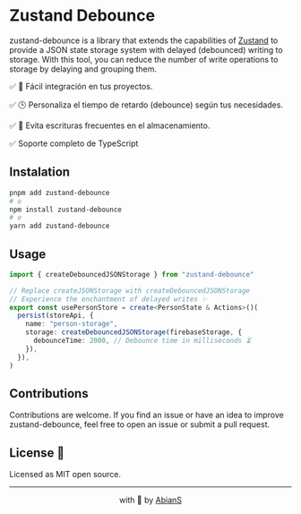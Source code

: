 # Zustand Debounce

zustand-debounce is a library that extends the capabilities of [Zustand](https://github.com/pmndrs/zustand) to provide a JSON state storage system with delayed (debounced) writing to storage. With this tool, you can reduce the number of write operations to storage by delaying and grouping them.

✅ 🚀 Fácil integración en tus proyectos.

✅ 🕒 Personaliza el tiempo de retardo (debounce) según tus necesidades.

✅ 🔄 Evita escrituras frecuentes en el almacenamiento.

✅ Soporte completo de TypeScript

## Instalation

```bash
pnpm add zustand-debounce
# o
npm install zustand-debounce
# o
yarn add zustand-debounce
```

## Usage

```ts
import { createDebouncedJSONStorage } from "zustand-debounce"

// Replace createJSONStorage with createDebouncedJSONStorage
// Experience the enchantment of delayed writes ✨
export const usePersonStore = create<PersonState & Actions>()(
  persist(storeApi, {
    name: "person-storage",
    storage: createDebouncedJSONStorage(firebaseStorage, {
      debounceTime: 2000, // Debounce time in milliseconds ⏳
    }),
  }),
)
```

## Contributions

Contributions are welcome. If you find an issue or have an idea to improve zustand-debounce, feel free to open an issue or submit a pull request.

## License 📜

Licensed as MIT open source.

<hr />

<p align="center" style="text-align:center">with 💖 by <a href="https://github.com/AbianS" target="_blank">AbianS</a></p>